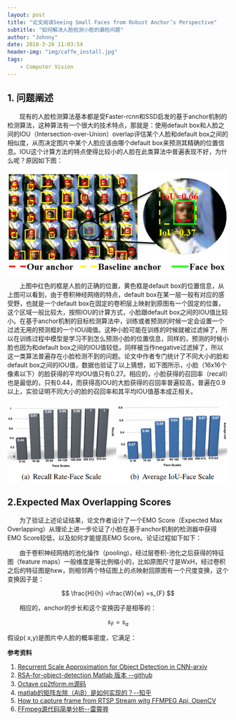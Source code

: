 ```yaml
---
layout: post
title: "论文阅读Seeing Small Faces from Robust Anchor’s Perspective"
subtitle: "如何解决人脸检测小脸的漏检问题"
author: "Johnny"
date: 2018-3-26 11:03:54
header-img: "img/caffe_install.jpg"
tags: 
    - Computer Vision 
---
```


## 1. 问题阐述 ##
&#160; &#160; &#160; &#160;现有的人脸检测算法基本都是受Faster-rcnn和SSD启发的基于anchor机制的检测算法，这种算法有一个很大的技术特点，那就是：使用default box和人脸之间的IOU（Intersection-over-Union）overlap评估某个人脸和default box之间的相似度，从而决定图片中某个人脸应该由哪个default box来预测其精确的位置信息。IOU这个计算方法的特点使得比较小的人脸在此类算法中普遍表现不好，为什么呢？原因如下图：

![java-javascript](/img/in-post/seeing-small-faces/iou.png)

&#160; &#160; &#160; &#160;上图中红色的框是人脸的正确的位置，黄色框是default box的位置信息，从上图可以看到，由于卷积神经网络的特点，default box在某一层一般有对应的感受野，也就是一个default box在固定的卷积层上映射到原图有一个固定的位置，这个区域一般比较大，按照IOU的计算方式，小脸跟default box之间的IOU值比较小。在基于anchor机制的目标检测算法中，训练或者预测的时候一定会设置一个过滤无用的预测框的一个IOU阈值。这种小脸可能在训练的时候就被过滤掉了，所以在训练过程中模型是学习不到怎么预测小脸的位置信息，同样的，预测的时候小脸也因为和default box之间的IOU值较低，同样被当作negative过滤掉了，所以这一类算法普遍存在小脸检测不到的问题。论文中作者专门统计了不同大小的脸和default box之间的IOU值，数据也验证了以上猜想，如下图所示，小脸（16x16个像素以下）的脸获得的平均IOU值只有0.27。相应的，小脸获得的召回率（recall）也是最低的，只有0.44，而获得高IOU的大脸获得的召回率普遍较高，普遍在0.9以上，实验证明不同大小的脸的召回率和其平均IOU值基本成正相关。

![java-javascript](/img/in-post/seeing-small-faces/recall.png)

## 2.Expected Max Overlapping Scores ##

&#160; &#160; &#160; &#160;为了验证上述论证结果，论文作者设计了一个EMO Score（Expected Max Overlapping）从理论上进一步论证了小脸在基于anchor机制的检测器中获得EMO Score较低，以及如何才能提高EMO Score。论证过程如下如下：

&#160; &#160; &#160; &#160;由于卷积神经网络的池化操作（pooling)，经过层卷积-池化之后获得的特征图（feature maps）一般维度是等比例缩小的，比如原图尺寸是WxH，经过卷积之后的特征图是hxw，则相邻两个特征图上的点映射回原图有一个尺度变换，这个变换因子是：

$$ \frac{H}{h} =\frac{W}{w} =s_{F} $$

&#160; &#160; &#160; &#160;相应的，anchor的步长和这个变换因子是相等的：

$$ s_{F} =s_{a} $$

假设p( x,y)是图片中人脸的概率密度，它满足：




**参考资料**


 1. [Recurrent Scale Approximation for Object Detection in CNN-arxiv][1]
 2. [RSA-for-object-detection Matlab 版本 --github][2]
 3. [Octave cp2tform.m源码][3]
 4. [matlab的矩阵左除（A\B）是如何实现的？--知乎][4]
 5. [How to capture frame from RTSP Stream witg FFMPEG Api, OpenCV][5]
 6. [FFmpeg源代码简单分析--雷霄骅][6]

 


  [1]: https://arxiv.org/pdf/1707.09531.pdf
  [2]: https://github.com/sciencefans/RSA-for-object-detection
  [3]: https://sourceforge.net/p/octave/image/ci/default/tree/inst/cp2tform.m#l121
  [4]: https://www.zhihu.com/question/25036509
  [5]: http://hasanaga.info/tag/ffmpeg-avframe-to-opencv-mat/
  [6]: http://blog.csdn.net/leixiaohua1020/article/details/44064715
  [7]: https://github.com/QiangXie/FFmpeg-Decoder-Linux